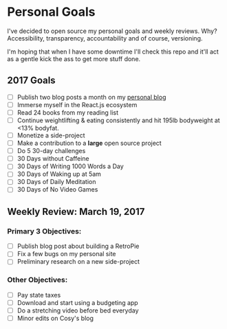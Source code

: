 # Personal Goals

I've decided to open source my personal goals and weekly reviews. Why? Accessibility, transparency, accountability and of course, versioning.

I'm hoping that when I have some downtime I'll check this repo and it'll act as a gentle kick the ass to get more stuff done.

## 2017 Goals

- [ ] Publish two blog posts a month on my [personal blog](https://cressler.io)
- [ ] Immerse myself in the React.js ecosystem
- [ ] Read 24 books from my reading list
- [ ] Continue weightlifting & eating consistently and hit 195lb bodyweight at <13% bodyfat.
- [ ] Monetize a side-project
- [ ] Make a contribution to a **large** open source project
- [ ] Do 5 30-day challenges
 - [ ] 30 Days without Caffeine
 - [ ] 30 Days of Writing 1000 Words a Day
 - [ ] 30 Days of Waking up at 5am
 - [ ] 30 Days of Daily Meditation
 - [ ] 30 Days of No Video Games

## Weekly Review: March 19, 2017

### Primary 3 Objectives:
- [ ] Publish blog post about building a RetroPie
- [ ] Fix a few bugs on my personal site
- [ ] Preliminary research on a new side-project

### Other Objectives:
- [ ] Pay state taxes
- [ ] Download and start using a budgeting app
- [ ] Do a stretching video before bed everyday
- [ ] Minor edits on Cosy's blog
